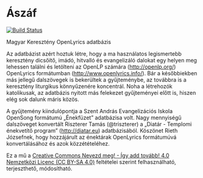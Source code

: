 Ászáf
=====

[![Build Status](https://travis-ci.org/gyuris/aszaf.svg?branch=refactor-build)](https://travis-ci.org/gyuris/aszaf)

Magyar Keresztény OpenLyrics adatbázis

Az adatbázist azért hoztuk létre, hogy a ma használatos legismertebb keresztény 
dicsőítő, imádó, hitvalló és evangelizáló dalokat egy helyen meg lehessen találni 
és letölteni az OpenLP számára (http://openlp.org/) OpenLyrics formátumban 
(http://www.openlyrics.info/). Bár a későbbiekben más jellegű dalszövegek is 
bekerültek a gyűjteménybe, az továbbra is a keresztény liturgikus könnyűzenére koncentrál.
Noha a létrehozók katolikusak, az adatbázis nyitott más felekezet gyűjteményei előtt is, 
hiszen elég sok dalunk máris közös.

A gyűjtemény kiindulópontja a Szent András Evangelizációs Iskola OpenSong 
formátumú „Énekfüzet” adatbázisa volt. Nagy mennyiségű dalszöveget konvertált Riszterer Tamás (@triszterer) 
a „Diatár - Templomi énekvetítő program” (http://diatar.eu) adatbázisából. Köszönet 
Rieth Józsefnek, hogy hozzájárult az énektárak OpenLyrics formátumúvá 
konvertálásához és azok közzétételéhez.


Ez a mű a [Creative Commons Nevezd meg! - Így add tovább! 4.0 Nemzetközi Licenc (CC BY-SA 4.0)](http://creativecommons.org/licenses/by-sa/4.0/)
feltételei szerint felhasználható, terjeszthető, módosítható.
